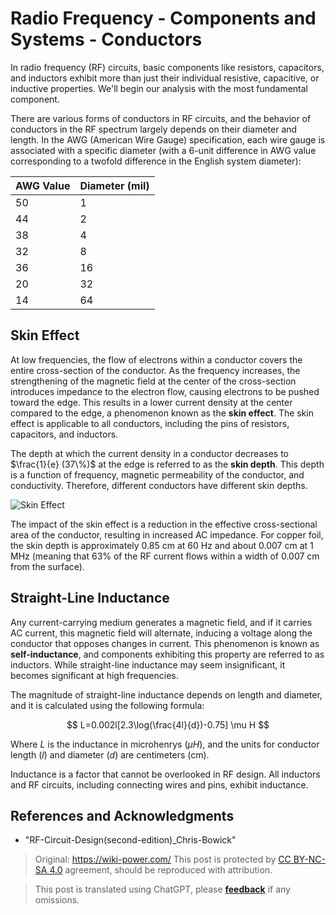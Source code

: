 # Radio Frequency - Components and Systems - Conductors

In radio frequency (RF) circuits, basic components like resistors, capacitors, and inductors exhibit more than just their individual resistive, capacitive, or inductive properties. We'll begin our analysis with the most fundamental component.

There are various forms of conductors in RF circuits, and the behavior of conductors in the RF spectrum largely depends on their diameter and length. In the AWG (American Wire Gauge) specification, each wire gauge is associated with a specific diameter (with a 6-unit difference in AWG value corresponding to a twofold difference in the English system diameter):

| AWG Value | Diameter (mil) |
| --------- | -------------- |
| 50        | 1              |
| 44        | 2              |
| 38        | 4              |
| 32        | 8              |
| 36        | 16             |
| 20        | 32             |
| 14        | 64             |

## Skin Effect

At low frequencies, the flow of electrons within a conductor covers the entire cross-section of the conductor. As the frequency increases, the strengthening of the magnetic field at the center of the cross-section introduces impedance to the electron flow, causing electrons to be pushed toward the edge. This results in a lower current density at the center compared to the edge, a phenomenon known as the **skin effect**. The skin effect is applicable to all conductors, including the pins of resistors, capacitors, and inductors.

The depth at which the current density in a conductor decreases to $\frac{1}{e} (37\%)$ at the edge is referred to as the **skin depth**. This depth is a function of frequency, magnetic permeability of the conductor, and conductivity. Therefore, different conductors have different skin depths.

![Skin Effect](https://media.wiki-power.com/img/20220408141754.png)

The impact of the skin effect is a reduction in the effective cross-sectional area of the conductor, resulting in increased AC impedance. For copper foil, the skin depth is approximately 0.85 cm at 60 Hz and about 0.007 cm at 1 MHz (meaning that 63% of the RF current flows within a width of 0.007 cm from the surface).

## Straight-Line Inductance

Any current-carrying medium generates a magnetic field, and if it carries AC current, this magnetic field will alternate, inducing a voltage along the conductor that opposes changes in current. This phenomenon is known as **self-inductance**, and components exhibiting this property are referred to as inductors. While straight-line inductance may seem insignificant, it becomes significant at high frequencies.

The magnitude of straight-line inductance depends on length and diameter, and it is calculated using the following formula:

$$
L=0.002l[2.3\log(\frac{4l}{d})-0.75] \mu H
$$

Where $L$ is the inductance in microhenrys ($\mu H$), and the units for conductor length ($l$) and diameter ($d$) are centimeters (cm).

Inductance is a factor that cannot be overlooked in RF design. All inductors and RF circuits, including connecting wires and pins, exhibit inductance.

## References and Acknowledgments

- "RF-Circuit-Design(second-edition)\_Chris-Bowick"

> Original: <https://wiki-power.com/>
> This post is protected by [CC BY-NC-SA 4.0](https://creativecommons.org/licenses/by/4.0/deed.en) agreement, should be reproduced with attribution.

> This post is translated using ChatGPT, please [**feedback**](https://github.com/linyuxuanlin/Wiki_MkDocs/issues/new) if any omissions.
